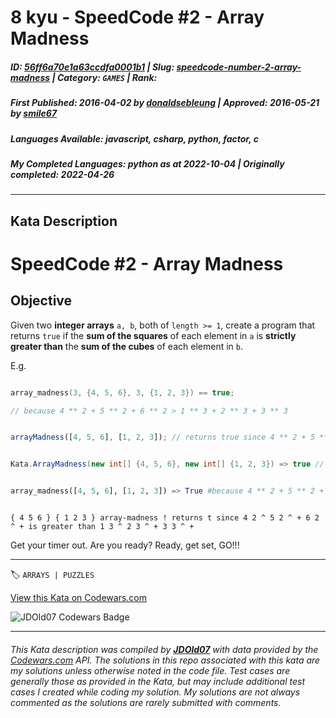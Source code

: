 # 8 kyu - SpeedCode #2 - Array Madness

##### **ID**: [56ff6a70e1a63ccdfa0001b1](https://www.codewars.com/kata/56ff6a70e1a63ccdfa0001b1) | **Slug**: [speedcode-number-2-array-madness](https://www.codewars.com/kata/56ff6a70e1a63ccdfa0001b1) | **Category**: `GAMES` | **Rank**: <span style="color:white">8 kyu</span>

##### **First Published**: 2016-04-02 ***by*** [donaldsebleung](https://www.codewars.com/users/donaldsebleung) | **Approved**: 2016-05-21 ***by*** [smile67](https://www.codewars.com/users/smile67)

##### **Languages Available**: javascript, csharp, python, factor, c

##### **My Completed Languages**: python ***as at*** 2022-10-04 | **Originally completed**: 2022-04-26

---

## Kata Description


# SpeedCode #2 - Array Madness



## Objective



Given two **integer arrays** ```a, b```, both of ```length >= 1```, create a program that returns ```true``` if the **sum of the squares** of each element in ```a``` is **strictly greater than** the **sum of the cubes** of each element in ```b```.



E.g.

```c

array_madness(3, {4, 5, 6}, 3, {1, 2, 3}) == true;

// because 4 ** 2 + 5 ** 2 + 6 ** 2 > 1 ** 3 + 2 ** 3 + 3 ** 3

```

```javascript

arrayMadness([4, 5, 6], [1, 2, 3]); // returns true since 4 ** 2 + 5 ** 2 + 6 ** 2 > 1 ** 3 + 2 ** 3 + 3 ** 3

```

```csharp

Kata.ArrayMadness(new int[] {4, 5, 6}, new int[] {1, 2, 3}) => true // because 4 ** 2 + 5 ** 2 + 6 ** 2 > 1 ** 3 + 2 ** 3 + 3 ** 3

```

```python

array_madness([4, 5, 6], [1, 2, 3]) => True #because 4 ** 2 + 5 ** 2 + 6 ** 2 > 1 ** 3 + 2 ** 3 + 3 ** 3

```

```factor

{ 4 5 6 } { 1 2 3 } array-madness ! returns t since 4 2 ^ 5 2 ^ + 6 2 ^ + is greater than 1 3 ^ 2 3 ^ + 3 3 ^ +

```

Get your timer out.  Are you ready?  Ready, get set, GO!!!

---


🏷 `ARRAYS | PUZZLES`


[View this Kata on Codewars.com](https://www.codewars.com/kata/56ff6a70e1a63ccdfa0001b1)

![](https://www.codewars.com/users/jdold07/badges/large "JDOld07 Codewars Badge")

---

###### *This Kata description was compiled by [**JDOld07**](https://tpstech.dev) with data provided by the [Codewars.com](https://www.codewars.com) API.  The solutions in this repo associated with this kata are my solutions unless otherwise noted in the code file.  Test cases are generally those as provided in the Kata, but may include additional test cases I created while coding my solution.  My solutions are not always commented as the solutions are rarely submitted with comments.*
